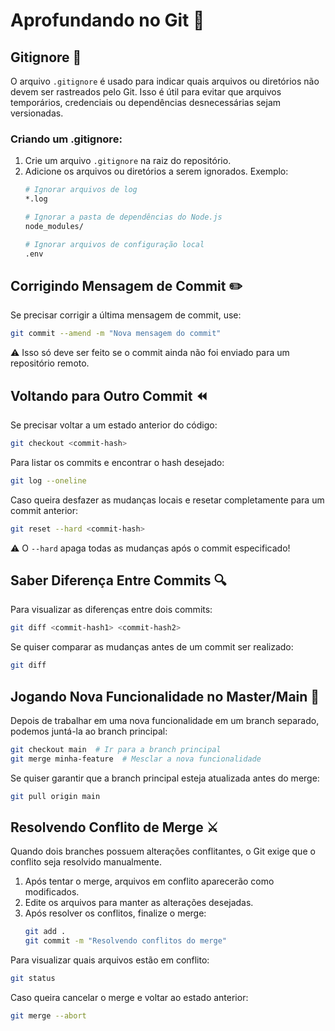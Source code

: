 # Aprofundando no Git 🚀

## Gitignore 📂
O arquivo `.gitignore` é usado para indicar quais arquivos ou diretórios não devem ser rastreados pelo Git. Isso é útil para evitar que arquivos temporários, credenciais ou dependências desnecessárias sejam versionadas.

### Criando um .gitignore:
1. Crie um arquivo `.gitignore` na raiz do repositório.
2. Adicione os arquivos ou diretórios a serem ignorados. Exemplo:
   ```sh
   # Ignorar arquivos de log
   *.log
   
   # Ignorar a pasta de dependências do Node.js
   node_modules/
   
   # Ignorar arquivos de configuração local
   .env
   ```

## Corrigindo Mensagem de Commit ✏️
Se precisar corrigir a última mensagem de commit, use:
```sh
git commit --amend -m "Nova mensagem do commit"
```
⚠️ Isso só deve ser feito se o commit ainda não foi enviado para um repositório remoto.

## Voltando para Outro Commit ⏪
Se precisar voltar a um estado anterior do código:
```sh
git checkout <commit-hash>
```
Para listar os commits e encontrar o hash desejado:
```sh
git log --oneline
```
Caso queira desfazer as mudanças locais e resetar completamente para um commit anterior:
```sh
git reset --hard <commit-hash>
```
⚠️ O `--hard` apaga todas as mudanças após o commit especificado!

## Saber Diferença Entre Commits 🔍
Para visualizar as diferenças entre dois commits:
```sh
git diff <commit-hash1> <commit-hash2>
```
Se quiser comparar as mudanças antes de um commit ser realizado:
```sh
git diff
```

## Jogando Nova Funcionalidade no Master/Main 🚀
Depois de trabalhar em uma nova funcionalidade em um branch separado, podemos juntá-la ao branch principal:
```sh
git checkout main  # Ir para a branch principal
git merge minha-feature  # Mesclar a nova funcionalidade
```
Se quiser garantir que a branch principal esteja atualizada antes do merge:
```sh
git pull origin main
```

## Resolvendo Conflito de Merge ⚔️
Quando dois branches possuem alterações conflitantes, o Git exige que o conflito seja resolvido manualmente.

1. Após tentar o merge, arquivos em conflito aparecerão como modificados.
2. Edite os arquivos para manter as alterações desejadas.
3. Após resolver os conflitos, finalize o merge:
   ```sh
   git add .
   git commit -m "Resolvendo conflitos do merge"
   ```

Para visualizar quais arquivos estão em conflito:
```sh
git status
```
Caso queira cancelar o merge e voltar ao estado anterior:
```sh
git merge --abort
```

